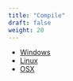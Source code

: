 ```yaml
---
title: "Compile"
draft: false
weight: 20
---
```


* [Windows](/contribute/compile/windows)
* [Linux](/contribute/compile/linux)
* [OSX](/contribute/compile/osx)